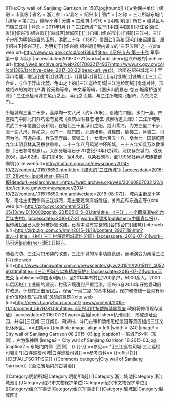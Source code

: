 [[File:City_wall_of_Sanjiang_Garrison_in_1587.jpg|thumb]]
{{文物保护单位
| 级别 = 市县级
| 省名 = 浙江省
| 市/县名 = 绍兴市
| 图片 = 
| 名称 = 三江所城东城门
| 编号 = 第六批，编号不详
| 分类 = 古建筑
| 时代 = [[明朝|明]]
| 所在 = 越城区斗门镇三江村
| 登录 = 2011年1月
}} 
'''三江所城'''位于[[中国|中国]][[浙江省|浙江省]][[绍兴市|绍兴市]][[越城区|越城区]][[斗门镇_(绍兴市)|斗门镇]]三江村，三江千户所为明朝设置的卫所，洪武二十年（1387）信国公[[汤和|汤和]]奉诏建置，属[[绍兴卫|绍兴卫]]，为明初于[[绍兴府|绍兴府]]境内设立的“三卫五所”之一<ref>{{cite web|url=http://www.sx.gov.cn/col/col1366/|title=《绍兴市志·第三十卷 军事·第一章 军队》|accessdate=2016-07-21|work=|publisher=绍兴市政府|archive-url=https://web.archive.org/web/20170822174937/http://www.sx.gov.cn/col/col1366/|archive-date=2017-08-22|dead-url=yes}}</ref>。治所在绍兴城北三十里浮山南麓，地当[[钱清江|钱清江]]、[[曹娥江|曹娥江]]与[[钱塘江|钱塘江]]三江汇合处，与位于浮山北麓、龟山之上的[[三江巡检司城|三江巡检司城]]南北对峙，形成绍兴的海防门户<ref>清·徐元梅等修，朱文瀚等辑，《嘉庆山阴县志·卷五·城廨桥道关津》：三江巡检司城在龟山之上、浮山之北麓，与三江所城南北相峙，为东海之门。</ref>。

所城城周三里二十步，高厚均一丈八尺（约5.76米），设陆门四座，水门一座，四座陆门中除北门外均设有瓮城<ref>《嘉庆山阴县志·卷五·城廨桥道关津》：三江所城明洪武二十年信国公汤和筑，在城北三十里浮山之阳，践山背海，为方三里二十步，高一丈八尺，厚如之。水门一，陆门四，北则堵焉。城楼四，敌楼三，月城三，引河为池，可通舟楫，兵马司厅四，窝铺二十，女墙六百五十八，墩台七。国朝乾隆九年山阴县林其茂拨款重修，二十三年八月风潮冲坏所城，三十五年知县万以敦重修（旧志参考府志）。</ref>。大部分城墙已于20世纪70年代拆除，现仅存东城门，残长20米，高4.62米，拱门高4米，宽4.6米，以条石砌基，至1.90米处再以城砖错缝砌筑<ref>{{cite web|url=http://culture.gmw.cn/newspaper/2014-10/22/content_101576650.htm|title=《湮灭的“三江所城”》|accessdate=2016-07-21|work=|publisher=绍兴日报|deadurl=yes|archiveurl=https://web.archive.org/web/20160807032122/http://culture.gmw.cn/newspaper/2014-10/22/content_101576650.htm|archivedate=2016-08-07}}</ref>。城内主街呈十字形，南北主街西侧有三江城河，现主要建筑有城隍庙、关帝庙和东岳庙等<ref name="青年报">{{cite web |url=http://zqb.cyol.com/html/2015-05/13/nw.D110000zgqnb_20150513_5-01.htm|title=《三江：一个即将消失的六百年古村》|accessdate=2016-07-21|work=董碧水|publisher=中国青年报}}</ref>，但传统民居已大部分被拆毁改建，已基本没有完整的[[台门|台门]]建筑<ref name="日报">{{cite web |url=http://zjrb.zjol.com.cn/html/2015-11/18/content_2927119.htm?div=-1|title=《袍江三江村将建所城遗址公园》|accessdate=2016-07-21|work=马可远|publisher=浙江日报}}</ref>。

随着海防、三江河口形势的改变，三江所城的军事功能衰退，逐渐演变为聚落三江村<ref>{{cite web |url=http://www.chinawater.com.cn/newscenter/slyw/201511/t20151111_405260.html|title=《三江所城应实施精准保护》|accessdate=2016-07-21|work=邱志荣 |publisher=中国水利网}}</ref>，至2014年有村民1700多户，5000余人。2000年后因袍江工业园的建设，村落环境遭到严重污染<ref name="青年报" />。绍兴市自2014年开始启动旧村改造，计划在迁出居民后，保留“一河二路”的基本格局，保护和修缮一些具有历史价值和体现“古所城”风貌的建筑<ref>{{cite web |url=http://news.hangzhou.com.cn/zjnews/content/2015-11/13/content_5979781.htm|title=《绍兴明代抗倭所城早荒废 政府将修缮现存遗址》|accessdate=2016-07-21|work=高怡|publisher=杭州网}}</ref>，形成遗址公园，并与[[三江闸|三江闸]]、荷湖村、斗门古镇和汤绍恩纪念园等景区组成三江文化休闲区<ref name="日报" />。
==图集==
{{multiple image
|align  = left
|width = 240
|image1 = City wall of Sanjiang Garrison 08 2015-03.jpg
|caption1 = 东城门外侧（东侧），右为张神殿
|image2 = City wall of Sanjiang Garrison 18 2015-03.jpg
|caption2 = 东城门内侧（西侧）
}}
{{-}}
==参见==
*[[三江巡检司城|三江巡检司城]]
*[[白洋巡检司城|白洋巡检司城]]
==参考资料==
{{reflist|2}}
{{DEFAULTSORT:S三}}
{{Commons category|City wall of Sanjiang Garrison}}
{{浙江省境内的古城墙}}

[[Category:明朝所城|Category:明朝所城]]
[[Category:浙江城池|Category:浙江城池]]
[[Category:绍兴市文物保护单位|Category:绍兴市文物保护单位]]
[[Category:绍兴军事史|Category:绍兴军事史]]
[[Category:越城区|Category:越城区]]